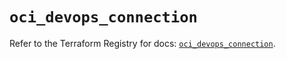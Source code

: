 # `oci_devops_connection`

Refer to the Terraform Registry for docs: [`oci_devops_connection`](https://registry.terraform.io/providers/hashicorp/oci/7.19.0/docs/resources/devops_connection).
